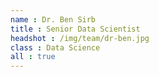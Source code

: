 ```yaml
---
name : Dr. Ben Sirb
title : Senior Data Scientist
headshot : /img/team/dr-ben.jpg
class : Data Science
all : true
---
```

